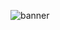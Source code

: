 ![banner](https://cdn.discordapp.com/attachments/964226231274967063/964226508426199100/8f7a2a4da30ea7f53a3b1e0462d2eb25.jpg)
